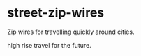 # street-zip-wires
Zip wires for travelling quickly around cities.

high rise travel for the future.
